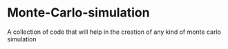 # Monte-Carlo-simulation
A collection of code that will help in the creation of any kind of monte carlo simulation 
